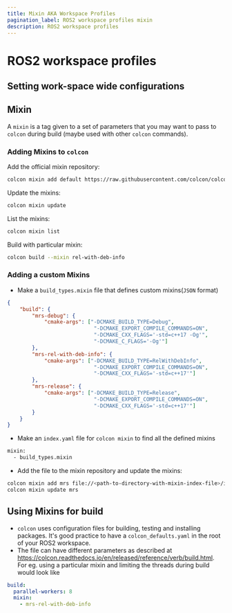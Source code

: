 ```yaml
---
title: Mixin AKA Workspace Profiles
pagination_label: ROS2 workspace profiles mixin
description: ROS2 workspace profiles
---
```


# ROS2 workspace profiles

## Setting work-space wide configurations

## Mixin
A `mixin` is a tag given to a set of parameters that you may want to pass to `colcon` during build (maybe used with other `colcon` commands).

### Adding Mixins to `colcon`
Add the official mixin repository:
```bash
colcon mixin add default https://raw.githubusercontent.com/colcon/colcon-mixin-repository/master/index.yaml
```

Update the mixins:
```bash
colcon mixin update
```

List the mixins:
```bash
colcon mixin list
```

Build with particular mixin:
```bash
colcon build --mixin rel-with-deb-info
```

### Adding a custom Mixins
- Make a `build_types.mixin` file that defines custom mixins(`JSON` format)
```json
{
    "build": {
        "mrs-debug": {
            "cmake-args": ["-DCMAKE_BUILD_TYPE=Debug",
                            "-DCMAKE_EXPORT_COMPILE_COMMANDS=ON",
                            "-DCMAKE_CXX_FLAGS='-std=c++17 -Og'",
                            "-DCMAKE_C_FLAGS='-Og'"]
        },
        "mrs-rel-with-deb-info": {
            "cmake-args": ["-DCMAKE_BUILD_TYPE=RelWithDebInfo",
                            "-DCMAKE_EXPORT_COMPILE_COMMANDS=ON",
                            "-DCMAKE_CXX_FLAGS='-std=c++17'"]
        },
        "mrs-release": {
            "cmake-args": ["-DCMAKE_BUILD_TYPE=Release",
                            "-DCMAKE_EXPORT_COMPILE_COMMANDS=ON",
                            "-DCMAKE_CXX_FLAGS='-std=c++17'"]
        }
    }
}
```
- Make an `index.yaml` file for `colcon mixin` to find all the defined mixins
```bash
mixin:
  - build_types.mixin
```
- Add the file to the mixin repository and update the mixins:
```bash
colcon mixin add mrs file://<path-to-directory-with-mixin-index-file>/index.yaml
colcon mixin update mrs
```

## Using Mixins for build
- `colcon` uses configuration files for building, testing and installing packages. It's good practice to have a `colcon_defaults.yaml` in the root of your ROS2 workspace.
- The file can have different parameters as described at https://colcon.readthedocs.io/en/released/reference/verb/build.html. For eg. using a particular mixin and limiting the threads during build would look like
```yaml
build:
  parallel-workers: 8
  mixin:
    - mrs-rel-with-deb-info
```
